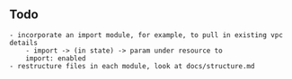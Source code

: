 ## Todo

    - incorporate an import module, for example, to pull in existing vpc details
        - import -> (in state) -> param under resource to 
        import: enabled
    - restructure files in each module, look at docs/structure.md